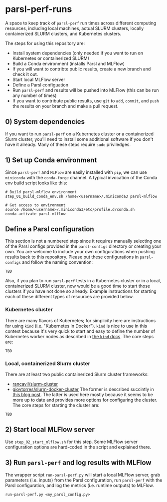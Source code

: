 # parsl-perf-runs
A space to keep track of `parsl-perf` run times 
across different computing resources, including
local machines, actual SLURM clusters, locally 
containerized SLURM clusters, and Kubernetes 
clusters.

The steps for using this repository are:
+ Install system dependencies (only needed if you want to run on Kubernetes or containerized SLURM)
+ Build a Conda environment (installs Parsl and MLFlow)
+ If you will want to contribte public results, create a new branch and check it out.
+ Start local MLFlow server
+ Define a Parsl configuation
+ Run `parsl-perf` and results will be pushed into MLFlow (this can be run any number of times)
+ If you want to contribute public results, use `git` to `add`, `commit`, and `push` the results on your branch and make a pull request.

## 0) System dependencies

If you want to run `parsl-perf` on a Kubernetes 
cluster or a containerized Slurm cluster, you'll
need to install some additional software if you
don't have it already. Many of these steps
require `sudo` priviledges.

## 1) Set up Conda environment

Since `parsl-perf` and `MLFlow` are easily installed
with `pip`, we can use `miniconda` with the `conda-forge`
channel. A typical invocation of the Conda env build
script looks like this:
```
# Build parsl-mlflow environment
step_01_build_conda_env.sh /home/<username>/.miniconda3 parsl-mlflow

# Get access to environment
source /home/<username>/.miniconda3/etc/profile.d/conda.sh
conda activate parsl-mlflow
```

## Define a Parsl configuration

This section is not a numbered step since it requires manually 
selecting one of the Parsl configs provided in the `parsl-configs`
directory or creating your own. You are welcome to include your 
own configurations when pushing results back to this repository. 
Please put these configurations in `parsl-configs` and follow the 
naming convention:
```
TBD
```

Also, if you plan to run `parsl-perf` tests in a Kubernetes 
cluster or in a local, containerized SLURM cluster, now 
would be a good time to start those clusters if you have not
done so already. Example instructions for starting each of 
these different types of resources are provided below.

### Kubernetes cluster

There are many flavors of Kubernetes; for simplicity here
are instructions for using `kind` (i.e. "Kubernetes in Docker").
`kind` is nice to use in this context because it's very quick
to start and easy to define the number of Kubernetes worker 
nodes as described in [the `kind` docs](https://kind.sigs.k8s.io/docs/user/quick-start/#multi-node-clusters). The core steps are:
```
TBD
```

### Local, containerized Slurm cluster

There are at least two public containerized Slurm cluster
frameworks:
+ [rancavil/slurm-cluster](https://github.com/rancavil/slurm-cluster/)
+ [giovtorres/slurm-docker-cluster](https://github.com/giovtorres/slurm-docker-cluster)
The former is described succintly in [this blog post](https://medium.com/analytics-vidhya/slurm-cluster-with-docker-9f242deee601). The latter is used here mostly 
because it seems to be more up to date and provides more options for
configuring the cluster. The core steps for starting the cluster are:
```
TBD
```

## 2) Start local MLFlow server

Use `step_02_start_mlflow.sh` for this step. Some 
MLFlow server configuration options are hard-coded
in the script and explained there.

## 3) Run `parsl-perf` and log results with MLFlow

The wrapper script `run-parsl-perf.py` will start a local
MLFlow server, grab parameters (i.e. inputs) from the Parsl
configuration, run `parsl-perf` with the Parsl configuration,
and log the metrics (i.e. runtime outputs) to MLFlow.
```
run-parsl-perf.py <my_parsl_config.py>
```

